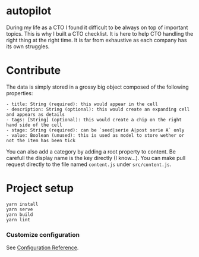 # autopilot

During my life as a CTO I found it difficult to be always on top of important topics. This is why I built a CTO checklist. It is here to help CTO handling the right thing at the right time. It is far from exhaustive as each company has its own struggles.

# Contribute

The data is simply stored in a grossy big object composed of the following properties:

```
- title: String (required): this would appear in the cell
- description: String (optional): this would create an expanding cell and appears as details
- tags: [String] (optional): this would create a chip on the right hand side of the cell
- stage: String (required): can be `seed|serie A|post serie A` only
- value: Boolean (unused): this is used as model to store wether or not the item has been tick
```

You can also add a category by adding a root property to content. Be carefull the display name is the key directly (I know...).
You can make pull request directly to the file named `content.js` under `src/content.js`.

# Project setup

```
yarn install
yarn serve
yarn build
yarn lint
```

### Customize configuration

See [Configuration Reference](https://cli.vuejs.org/config/).
